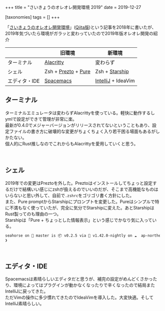 +++
title = "さいきょうのオレオレ開発環境 2019"
date = 2019-12-27

[taxonomies]
tags = []
+++

「[さいきょうのオレオレ開発環境](https://ksk.netlify.com/20180807)」([Qiita版](https://qiita.com/KeisukeToyota/items/5ad9bf66fb687804b3eb))という記事を2018年に書いたが、2019年気づいたら環境がガラッと変わっていたので2019年版オレオレ開発の紹介

<!-- more -->

||旧環境|新環境|
|-----|-----|-----|
|ターミナル|[Alacritty](https://github.com/jwilm/alacritty)|変わらず|
|シェル|Zsh + [Prezto](https://github.com/sorin-ionescu/prezto) + [Pure](https://github.com/sindresorhus/pure)|Zsh + [Starship](https://starship.rs/)|
|エディタ・IDE|[Spacemacs](https://github.com/syl20bnr/spacemacs)|[IntelliJ](https://www.jetbrains.com/ja-jp/idea/) + IdeaVim|

## ターミナル
ターミナルエミュレータは変わらずAlacrittyを使っている。軽快に動作するしymlで設定ができて管理が非常に楽。  
最新が0.4.0でメジャーバージョンがリリースされてないということもあり、設定ファイルの書き方に破壊的な変更がちょくちょく入り若干困る場面もあるがしかたない。  
個人的にRust推しなのでこれからもAlacrittyを愛用していくと思う。

<br/>

## シェル
2019年での変更はPreztoを外した。Preztoはインストールしてちょっと設定するだけで結構いい感じにzshが扱えるのでいいのだが、そこまで高機能なものはいらないと思い外して、自前で`.zshrc`をゴリゴリ書く方針にした。  
また、Pure promptからStarshipにプロンプトを変更した。Pureはシンプルで特に不満もなく使っていたが、完全に気分でStarshipに変えた。あとStarshipはRust製ってのも理由の一つ。  
Starshipは「Pure + ちょっとした情報表示」という感じでかなり気に入っている。

```zsh
seahorse on  master is 📦 v0.2.5 via 🦀 v1.42.0-nightly on ☁️  ap-northeast-1
❯
```

<br/>

## エディタ・IDE
Spacemacsは素晴らしいエディタだと思うが、補完の設定がめんどくさかったり、環境によってはプラグインが動かなくなったりで辛くなったので結局またIntelliJに戻ってきた。  
ただVimの操作に多少慣れてきたのでIdeaVimを導入した。大変快適。そしてIntelliJ素晴らしい。
